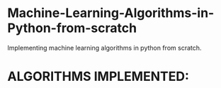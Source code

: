 # Machine-Learning-Algorithms-in-Python-from-scratch
Implementing machine learning algorithms in python from scratch.
# ALGORITHMS IMPLEMENTED:
